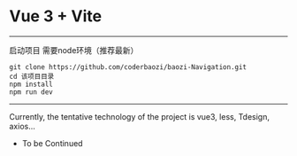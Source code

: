 # Vue 3 + Vite
---
启动项目 需要node环境（推荐最新）

```
git clone https://github.com/coderbaozi/baozi-Navigation.git
cd 该项目目录
npm install
npm run dev
```

---

Currently, the tentative technology of the project is vue3, less, Tdesign, axios...

- To be Continued

